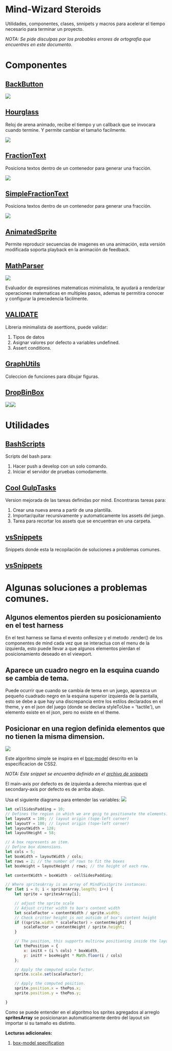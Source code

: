# Mind-Wizard Steroids
Utilidades, componentes, clases, snnipets y macros para acelerar el tiempo necesario para terminar un proyecto.

*NOTA: Se pide disculpas por los probables errores de ortografia que encuentres en este documento.*

# Componentes
## [BackButton](https://github.com/AndresCasta/mind-wizard/tree/master/components/BackButton)
![](https://imgur.com/OYJtlNB.gif)

## [Hourglass](https://github.com/AndresCasta/mind-wizard/tree/master/components/Hourglass)
Reloj de arena animado, recibe el tiempo y un callback que se invocara cuando termine. Y permite cambiar el tamaño facilmente.

![](https://imgur.com/bGNHvTA.gif)

## [FractionText](https://github.com/AndresCasta/mind-wizard/tree/master/components/Fractions)
Posiciona textos dentro de un contenedor para generar una fracción.

![](https://imgur.com/XMLDkEK.gif)

## [SimpleFractionText](https://github.com/AndresCasta/mind-wizard/tree/master/components/Fractions)
Posiciona textos dentro de un contenedor para generar una fracción.

![](https://imgur.com/4Gyqnzn.gif)

## [AnimatedSprite](https://github.com/AndresCasta/mind-wizard/tree/master/components/AnimatedSprite)
Permite reproducir secuencias de imagenes en una animación, esta versión modificada soporta playback en la animación de feedback.

## [MathParser](https://github.com/AndresCasta/mind-wizard/tree/master/components/MathParser)
![](https://imgur.com/jobly9X.gif)

Evaluador de expresiónes matematicas minimalista, te ayudará a renderizar operaciones matematicas en multiples pasos, ademas te permitira conocer y configurar la precedencia fácilmente.

## [VALIDATE](https://github.com/AndresCasta/mind-wizard/tree/master/components/VALIDATE)

Libreria minimalista de aserttions, puede validar:
1. Tipos de datos
2. Asignar valores por defecto a variables undefined.
3. Assert conditions.

## [GraphUtils](https://github.com/AndresCasta/mind-wizard/tree/master/components/GraphUtils)

Coleccion de funciones para dibujar figuras.

## [DropBinBox](https://github.com/AndresCasta/mind-wizard/tree/master/components/DropBinBox)
![](https://imgur.com/4No9efK.gif)![](https://imgur.com/3kVcpHh.gif)


# Utilidades
## [BashScripts](https://github.com/AndresCasta/mind-wizard/tree/master/automation/BashScripts)
Scripts del bash para:
1. Hacer push a develop con un solo comando.
2. Iniciar el servidor de pruebas comodamente.

## [Cool GulpTasks](https://github.com/AndresCasta/mind-wizard/tree/master/automation/GulpTasks%20Cool)
Version mejorada de las tareas definidas por mind. Encontraras tareas para:

1. Crear una nueva arena a partir de una plantilla.
2. Importar/quitar recursivamente y automaticamente los assets del juego.
3. Tarea para recortar los assets que se encuentran en una carpeta.

## [vsSnippets](https://github.com/AndresCasta/mind-wizard/tree/master/automation/vsSnippets)
Snippets donde esta la recopilación de soluciones a problemas comunes.

## [vsSnippets](https://github.com/AndresCasta/mind-wizard/tree/master/automation/vsSnippets)

# Algunas soluciones a problemas comunes.

## Algunos elementos pierden su posicionamiento en el test harness
En el test harness se llama el evento onResize y el metodo .render() de los componentes de mind cada vez que se interactua con el menu de la izquierda, esto puede llevar a que algunos elementos pierdan el posicionamiento deseado en el viewport.

## Aparece un cuadro negro en la esquina cuando se cambia de tema.
Puede ocurrir que cuando se cambia de tema en un juego, aparezca un pequeño cuadrado negro en la esquina superior
izquierda de la pantalla, esto se debe a que hay una discrepancia entre los estilos declarados en el theme, y en el
json del juego (donde se declara styleToUse = 'tactile'), un elemento existe en el json, pero no existe en el theme.

## Posicionar en una region definida elementos que no tienen la misma dimension.
![](https://imgur.com/6uKUk4h.gif)

Este algoritmo simple se inspira en el [box-model](https://www.w3schools.com/css/css_boxmodel.asp) descrito en la especificacion de CSS2.

*NOTA: Este snippet se encuentra definido en el [archivo de snippets](https://github.com/AndresCasta/mind-wizard/tree/master/automation/vsSnippets)*

El main-axis por defecto es de izquierda a derecha mientras que el secondary-axis por defecto es de arriba abajo.

Usa el siguiente diagrama para entender las variables:
![](https://imgur.com/kysY9IY.gif)

```javascript
let cellSidesPadding = 10;
// Defines the region in which we are goig to positionate the elements.
let layoutX = 100; // layout origin (tope-left corner)
let layoutY = 100; // layout origin (tope-left corner)
let layoutWidth = 128;
let layoutHeight = 58;

// A box represents an item.
// Define box dimensions.
let cols = 5;
let boxWidth = layoutWidth / cols;
let rows = 2; // the number of rows to fit the boxes
let boxHeight = layoutHeight / rows; // the height of each row.

let contentWidth = boxWidth - cellSidesPadding;

// Where spritesArray is an array of MindPixiSprite instances.
for (let i = 0; i < spritesArray.length; i++) {
    let sprite = spritesArray[i];

    // adjust the sprite scale
    // Adjust critter width to box's content width
    let scaleFactor = contentWidth / sprite.width;
    // Check critter height is not outside of box's content height
    if ((sprite.width * scaleFactor) > contentHeight) {
        scaleFactor = contentHeight / sprite.height;
    }

    // The position, this supports multirow positioning inside the layout area.
    let thePosition = {
        x: initX + (i % cols) * boxWidth,
        y: initY + boxHeight * Math.floor(i / cols)
    };

    // Apply the computed scale factor.
    sprite.scale.set(scaleFactor);

    // Apply the computed position.
    sprite.position.x = thePos.x;
    sprite.position.y = thePos.y;

}
```
Como se puede entender en el algoritmo los sprites agregados al arreglo **spritesArray** se posicionaran automaticamente dentro del layout sin importar si su tamaño es distinto.

**Lecturas adicionales:**
1. [box-model specification](https://www.w3.org/TR/CSS2/box.html)
